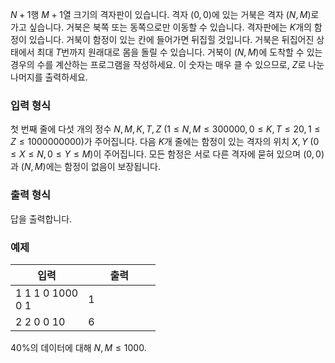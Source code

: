 $N+1$행 $M+1$열 크기의 격자판이 있습니다. 격자 $(0, 0)$에 있는 거북은 격자 $(N, M)$로 가고 싶습니다. 거북은 북쪽 또는 동쪽으로만 이동할 수 있습니다. 격자판에는 $K$개의 함정이 있습니다. 거북이 함정이 있는 칸에 들어가면 뒤집힐 것입니다. 거북은 뒤집어진 상태에서 최대 $T$번까지 원래대로 몸을 돌릴 수 있습니다. 거북이 $(N, M)$에 도착할 수 있는 경우의 수를 계산하는 프로그램을 작성하세요. 이 숫자는 매우 클 수 있으므로, $Z$로 나눈 나머지를 출력하세요.

### 입력 형식

첫 번째 줄에 다섯 개의 정수 $N, M, K, T, Z$ ($1 \le N,M \le 300 000, 0 \le K,T \le 20, 1 \le Z \le 1 000 000 000$)가 주어집니다. 다음 $K$개 줄에는 함정이 있는 격자의 위치 $X, Y$ ($0 \le X \le N, 0 \le Y \le M$)이 주어집니다. 모든 함정은 서로 다른 격자에 묻혀 있으며 $(0, 0)$과 $(N, M)$에는 함정이 없음이 보장됩니다.

### 출력 형식

답을 출력합니다.

### 예제

<table class='table table-bordered table-condensed'>
 <thead>
  <tr>
   <th style="width: 50%;">입력</th>
   <th style="width: 50%;">출력</th>
  </tr>
 </thead>
 <tbody>
  <tr>
   <td class="code-font">1 1 1 0 1000<br/>
0 1</td>
   <td class="code-font">1</td>
  </tr>
  <tr>
   <td class="code-font">2 2 0 0 10</td>
   <td class="code-font">6</td>
  </tr>
 </tbody>
</table>

40%의 데이터에 대해 $N, M \le 1000.$